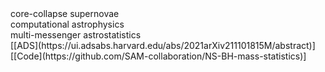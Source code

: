 <div class="topictag">core-collapse supernovae</div> <div class="topictag">computational astrophysics</div> <div class="topictag">multi-messenger astrostatistics</div>
[[ADS](https://ui.adsabs.harvard.edu/abs/2021arXiv211101815M/abstract)] [[Code](https://github.com/SAM-collaboration/NS-BH-mass-statistics)]